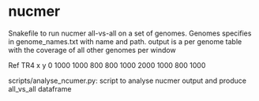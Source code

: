# nucmer
Snakefile to run nucmer all-vs-all on a set of genomes.
Genomes specifies in genome_names.txt with name and path.
output is a per genome table with the coverage of all other genomes per window

Ref         TR4      x       y
0 1000      1000    800     800
1000 2000   1000    800     1000

scripts/analyse_ncumer.py:
script to analyse nucmer output and produce all_vs_all dataframe

